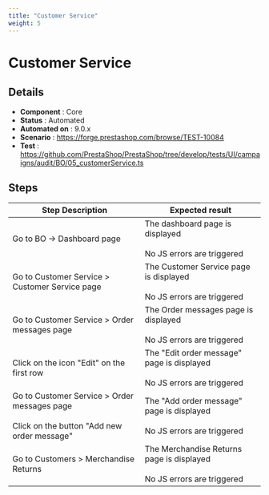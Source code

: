 ```yaml
---
title: "Customer Service"
weight: 5
---
```


# Customer Service
## Details
* **Component** : Core
* **Status** : Automated
* **Automated on** : 9.0.x
* **Scenario** : https://forge.prestashop.com/browse/TEST-10084
* **Test** : https://github.com/PrestaShop/PrestaShop/tree/develop/tests/UI/campaigns/audit/BO/05_customerService.ts

## Steps
| Step Description | Expected result |
| ----- | ----- |
| Go to BO -> Dashboard page | The dashboard page is displayed<br><br>No JS errors are triggered |
| Go to Customer Service > Customer Service page | The Customer Service page is displayed<br><br>No JS errors are triggered |
| Go to Customer Service > Order messages page | The Order messages page is displayed<br><br>No JS errors are triggered |
| Click on the icon "Edit" on the first row | The "Edit order message" page is displayed<br><br>No JS errors are triggered |
| Go to Customer Service > Order messages page<br><br>Click on the button "Add new order message" | The "Add order message" page is displayed<br><br>No JS errors are triggered |
| Go to Customers > Merchandise Returns | The Merchandise Returns page is displayed<br><br>No JS errors are triggered |
